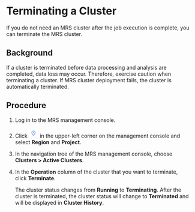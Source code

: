# Terminating a Cluster<a name="EN-US_TOPIC_0125375265"></a>

If you do not need an MRS cluster after the job execution is complete, you can terminate the MRS cluster. 

## Background<a name="s684a1cdf4e8a4cda90201e9d17bfef02"></a>

If a cluster is terminated before data processing and analysis are completed, data loss may occur. Therefore, exercise caution when terminating a cluster. If MRS cluster deployment fails, the cluster is automatically terminated.

## Procedure<a name="sed29d729c038409ca93295dd1d8d21b1"></a>

1.  Log in to the MRS management console.
2.  Click  ![](figures/dt_mrs_project_region_image01.png)  in the upper-left corner on the management console and select **Region** and **Project**.
3.  In the navigation tree of the MRS management console, choose  **Clusters \> Active Clusters**.
4.  In the  **Operation** column of the cluster that you want to terminate, click **Terminate**.

    The cluster status changes from  **Running** to **Terminating**. After the cluster is terminated, the cluster status will change to **Terminated** and will be displayed in **Cluster History**.


